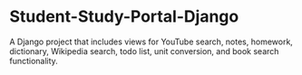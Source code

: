 # Student-Study-Portal-Django
A Django project that includes views for YouTube search, notes, homework, dictionary, Wikipedia search, todo list, unit conversion, and book search functionality.
